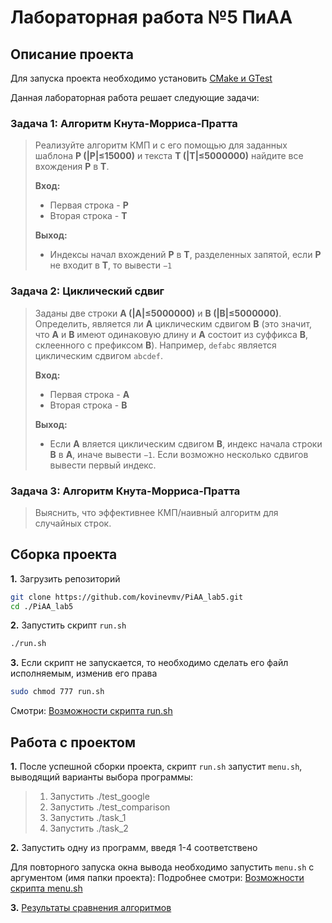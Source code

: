 # Лабораторная работа №5 ПиАА

## Описание проекта

Для запуска проекта необходимо установить [CMake и GTest](doc/howtoinstall.md)

Данная лабораторная работа решает следующие задачи:

### Задача 1: Алгоритм Кнута-Морриса-Пратта

 > Реализуйте алгоритм КМП и с его помощью для заданных шаблона **P (|P|≤15000)** и текста **T (|T|≤5000000)** найдите все вхождения **P** в **T**.
 > 
 > **Вход:**
 >  * Первая строка - **P** 
 >  * Вторая строка - **T**
 > 
 > 
 > **Выход:**
 >  * Индексы начал вхождений **P** в **T**, разделенных запятой, если **P** не входит в **T**, то вывести `−1`


### Задача 2: Циклический сдвиг

 > Заданы две строки **A (|A|≤5000000)** и **B (|B|≤5000000)**.
 > Определить, является ли **А** циклическим сдвигом **В** (это значит, что **А** и **В** имеют одинаковую длину и **А** состоит из суффикса **В**, склеенного с префиксом **В**). Например, ```defabc``` является циклическим сдвигом ```abcdef```.
 > 
 > **Вход:**
 >  * Первая строка - **A**
 >  * Вторая строка - **B**
 > 
 > 
 > **Выход:**
 >  * Если **A** вляется циклическим сдвигом **B**, индекс начала строки **B** в **A**, иначе вывести `−1`. Если возможно несколько сдвигов вывести первый индекс.

 
 ### Задача 3: Алгоритм Кнута-Морриса-Пратта

 > Выяснить, что эффективнее КМП/наивный алгоритм для случайных строк.



## Сборка проекта

**1.** Загрузить репозиторий

```bash
git clone https://github.com/kovinevmv/PiAA_lab5.git
cd ./PiAA_lab5
```

**2.** Запустить скрипт `run.sh`

```bash
./run.sh
```

**3.** Если скрипт не запускается, то необходимо сделать его файл исполняемым, изменив его права

```bash
sudo chmod 777 run.sh
```

Смотри: [Возможности скрипта run.sh](4_sem/Lab_5/doc/aboutscripts.md)

## Работа с проектом
 
**1.** После успешной сборки проекта, скрипт `run.sh` запустит `menu.sh`, выводящий варианты выбора программы:

 > 1. Запустить ./test_google     
 > 2. Запустить ./test_comparison 
 > 3. Запустить ./task_1          
 > 4. Запустить ./task_2  


**2.**  Запустить одну из программ, введя 1-4 соответствено

  Для повторного запуска окна вывода необходимо запустить `menu.sh` с аргументом (имя папки проекта):
  Подробнее смотри: [Возможности скрипта menu.sh](4_sem/Lab_5/doc/aboutscripts.md)


 **3.**  [Результаты сравнения алгоритмов](4_sem/Lab_5/doc/results.md)
 
        
